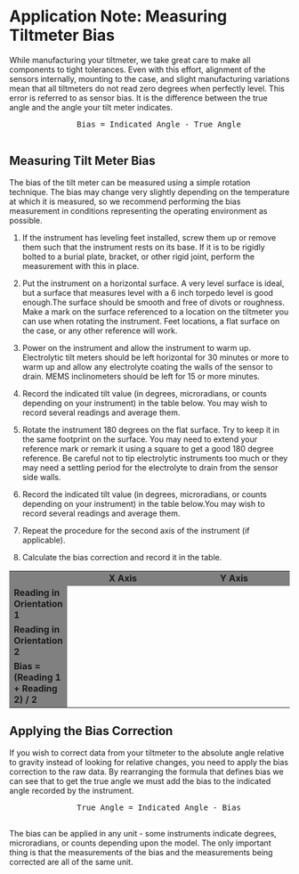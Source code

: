 # Application Note: Measuring Tiltmeter Bias
While manufacturing your tiltmeter, we take great care to make all components to
tight tolerances. Even with this effort, alignment of the sensors internally,
mounting to the case, and slight manufacturing variations mean that all
tiltmeters do not read zero degrees when perfectly level. This error is referred
to as sensor bias. It is the difference between the true angle and the angle
your tilt meter indicates.

<center>
  <pre>
    Bias = Indicated Angle - True Angle
  </pre>
</center>

## Measuring Tilt Meter Bias
The bias of the tilt meter can be measured using a simple rotation technique.
The bias may change very slightly depending on the temperature at which it is
measured, so we recommend performing the bias measurement in conditions
representing the operating environment as possible.

1. If the instrument has leveling feet installed, screw them up or remove them
   such that the instrument rests on its base. If it is to be rigidly bolted to
   a burial plate, bracket, or other rigid joint, perform the measurement with
   this in place.

1. Put the instrument on a horizontal surface. A very level surface is ideal,
   but a surface that measures level with a 6 inch torpedo level is good
   enough.The surface should be smooth and free of divots or roughness. Make a
   mark on the surface referenced to a location on the tiltmeter you can use
   when rotating the instrument. Feet locations, a flat surface on the case, or
   any other reference will work.

1. Power on the instrument and allow the instrument to warm up. Electrolytic
   tilt meters should be left horizontal for 30 minutes or more to warm up and
   allow any electrolyte coating the walls of the sensor to drain. MEMS
   inclinometers should be left for 15 or more minutes.

1. Record the indicated tilt value (in degrees, microradians, or counts
   depending on your instrument) in the table below. You may wish to record
   several readings and average them.

1. Rotate the instrument 180 degrees on the flat surface. Try to keep it in the
   same footprint on the surface. You may need to extend your reference mark or
   remark it using a square to get a good 180 degree reference. Be careful not
   to tip electrolytic instruments too much or they may need a settling period
   for the electrolyte to drain from the sensor side walls.

1. Record the indicated tilt value (in degrees, microradians, or counts
   depending on your instrument) in the table below.You may wish to record
   several readings and average them.

1. Repeat the procedure for the second axis of the instrument (if applicable).

1. Calculate the bias correction and record it in the table.

<table>

  <tr bgcolor="gray">
    <td></td>
    <td width="200px" style="text-align: center"><b>X Axis</b></td>
    <td width="200px" style="text-align: center"><b>Y Axis</b></td>
  </tr>

  <tr>
    <td bgcolor="gray"><b>Reading in Orientation 1</b></td>
    <td></td>
    <td></td>
  </tr>

  <tr>
    <td bgcolor="gray"><b>Reading in Orientation 2</b></td>
    <td></td>
    <td></td>
  </tr>

  <tr>
    <td bgcolor="gray"><b>Bias = (Reading 1 + Reading 2) / 2</b></td>
    <td></td>
    <td></td>
  </tr>
</table>

## Applying the Bias Correction
If you wish to correct data from your tiltmeter to the absolute angle relative
to gravity instead of looking for relative changes, you need to apply the bias
correction to the raw data. By rearranging the formula that defines bias we can
see that to get the true angle we must add the bias to the indicated angle
recorded by the instrument.

<center>
  <pre>
    True Angle = Indicated Angle - Bias
  </pre>
</center>

The bias can be applied in any unit - some instruments indicate degrees,
microradians, or counts depending upon the model. The only important thing is
that the measurements of the bias and the measurements being corrected are all
of the same unit.
